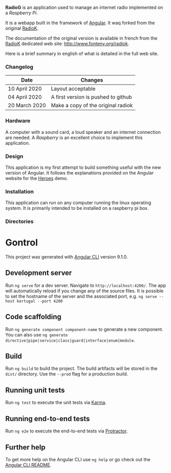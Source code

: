 
**RadioG** is an application used to manage an internet radio implemented
on a *Raspberry Pi*.

It is a webapp built in the framework of [Angular](https://angular.io/). It waq forked from the original [RadioK](https://github.com/jplf/radiok).

The documentation of the original version is available in french from 
the [RadioK](http://www.fonteny.org/radiok) dedicated web site:
http://www.fonteny.org/radiok.

Here is a brief summary in english of what is detailed in the full web site.

### Changelog
| Date         | Changes |
|--------------|---------|
| 10 April 2020 | Layout acceptable |
| 04 April 2020 | A first version is pushed to github |
| 20 March 2020 | Make a copy of the original radiok |

### Hardware

A computer with a sound card, a loud speaker and an internet
connection are needed. A *Raspberry* is an excellent choice to implement this application.

### Design

This application is my first attempt to build something useful with the new version of Angular. It follows the explanations provided on the Angular website for the [Heroes](https://angular.io/tutorial) demo.

### Installation

This application can run on any computer running the linux operating system.
It is primarily intended to be installed on a raspberry pi box.

### Directories

# Gontrol

This project was generated with [Angular CLI](https://github.com/angular/angular-cli) version 9.1.0.

## Development server

Run `ng serve` for a dev server. Navigate to `http://localhost:4200/`. The app will automatically reload if you change any of the source files. It is possible to set the hostname of the server and the associated port, e.g. `ng serve --host kertugal --port 4200`

## Code scaffolding

Run `ng generate component component-name` to generate a new component. You can also use `ng generate directive|pipe|service|class|guard|interface|enum|module`.

## Build

Run `ng build` to build the project. The build artifacts will be stored in the `dist/` directory. Use the `--prod` flag for a production build.

## Running unit tests

Run `ng test` to execute the unit tests via [Karma](https://karma-runner.github.io).

## Running end-to-end tests

Run `ng e2e` to execute the end-to-end tests via [Protractor](http://www.protractortest.org/).

## Further help

To get more help on the Angular CLI use `ng help` or go check out the [Angular CLI README](https://github.com/angular/angular-cli/blob/master/README.md).

